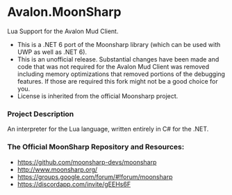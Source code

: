 # Avalon.MoonSharp

Lua Support for the Avalon Mud Client.

- This is a .NET 6 port of the Moonsharp library (which can be used with UWP as well as .NET 6).
- This is an unofficial release.  Substantial changes have been made and code that was not required for the Avalon Mud Client was removed including memory optimizations that removed portions of the debugging features.  If those are required this fork might not be a good choice for you.
- License is inherited from the official Moonsharp project.

### Project Description

An interpreter for the Lua language, written entirely in C# for the .NET.

### The Official MoonSharp Repository and Resources:

- https://github.com/moonsharp-devs/moonsharp
- http://www.moonsharp.org/
- https://groups.google.com/forum/#!forum/moonsharp
- https://discordapp.com/invite/gEEHs6F